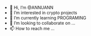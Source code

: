 - 👋 Hi, I’m @ANNUANN
- 👀 I’m interested in crypto projects
- 🌱 I’m currently learning PROGRAMING
- 💞️ I’m looking to collaborate on ...
- 📫 How to reach me ...

<!---
ANNUANN/ANNUANN is a ✨ special ✨ repository because its `README.md` (this file) appears on your GitHub profile.
You can click the Preview link to take a look at your changes.
--->
